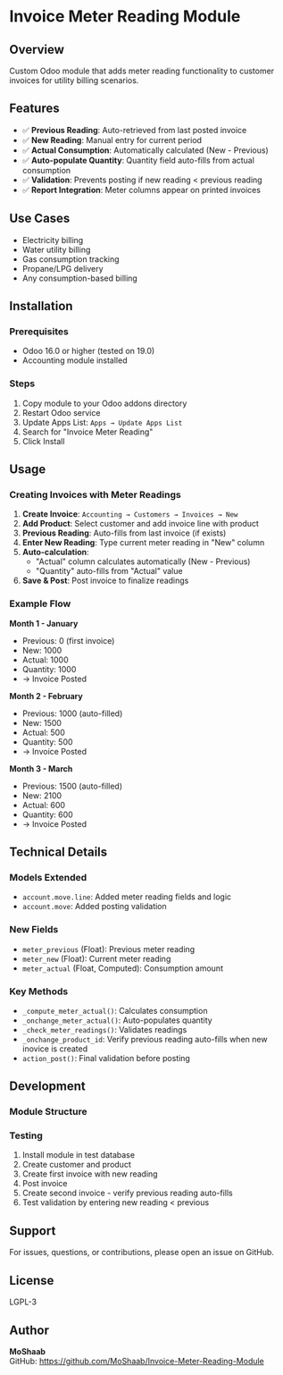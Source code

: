 # Invoice Meter Reading Module

## Overview
Custom Odoo module that adds meter reading functionality to customer invoices for utility billing scenarios.

## Features
- ✅ **Previous Reading**: Auto-retrieved from last posted invoice
- ✅ **New Reading**: Manual entry for current period
- ✅ **Actual Consumption**: Automatically calculated (New - Previous)
- ✅ **Auto-populate Quantity**: Quantity field auto-fills from actual consumption
- ✅ **Validation**: Prevents posting if new reading < previous reading
- ✅ **Report Integration**: Meter columns appear on printed invoices

## Use Cases
- Electricity billing
- Water utility billing
- Gas consumption tracking
- Propane/LPG delivery
- Any consumption-based billing

## Installation

### Prerequisites
- Odoo 16.0 or higher (tested on 19.0)
- Accounting module installed

### Steps
1. Copy module to your Odoo addons directory
2. Restart Odoo service
3. Update Apps List: `Apps → Update Apps List`
4. Search for "Invoice Meter Reading"
5. Click Install

## Usage

### Creating Invoices with Meter Readings

1. **Create Invoice**: `Accounting → Customers → Invoices → New`
2. **Add Product**: Select customer and add invoice line with product
3. **Previous Reading**: Auto-fills from last invoice (if exists)
4. **Enter New Reading**: Type current meter reading in "New" column
5. **Auto-calculation**: 
   - "Actual" column calculates automatically (New - Previous)
   - "Quantity" auto-fills from "Actual" value
6. **Save & Post**: Post invoice to finalize readings

### Example Flow

**Month 1 - January**
- Previous: 0 (first invoice)
- New: 1000
- Actual: 1000
- Quantity: 1000
- → Invoice Posted

**Month 2 - February**
- Previous: 1000 (auto-filled)
- New: 1500
- Actual: 500
- Quantity: 500
- → Invoice Posted

**Month 3 - March**
- Previous: 1500 (auto-filled)
- New: 2100
- Actual: 600
- Quantity: 600
- → Invoice Posted

## Technical Details

### Models Extended
- `account.move.line`: Added meter reading fields and logic
- `account.move`: Added posting validation

### New Fields
- `meter_previous` (Float): Previous meter reading
- `meter_new` (Float): Current meter reading
- `meter_actual` (Float, Computed): Consumption amount

### Key Methods
- `_compute_meter_actual()`: Calculates consumption
- `_onchange_meter_actual()`: Auto-populates quantity
- `_check_meter_readings()`: Validates readings
- `_onchange_product_id`: Verify previous reading auto-fills when new inovice is created
- `action_post()`: Final validation before posting



## Development

### Module Structure


### Testing
1. Install module in test database
2. Create customer and product
3. Create first invoice with new reading
4. Post invoice
5. Create second invoice - verify previous reading auto-fills
6. Test validation by entering new reading < previous

## Support
For issues, questions, or contributions, please open an issue on GitHub.

## License
LGPL-3

## Author
**MoShaab**  
GitHub: https://github.com/MoShaab/Invoice-Meter-Reading-Module

